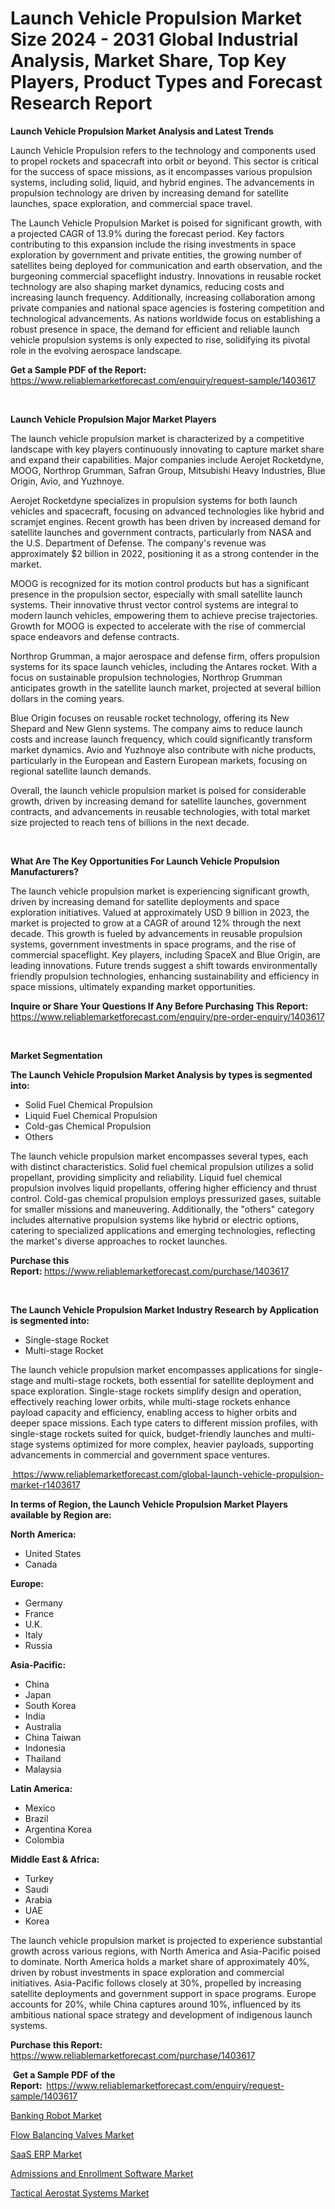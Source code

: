 <p><h1>Launch Vehicle Propulsion Market Size 2024 - 2031 Global Industrial Analysis, Market Share, Top Key Players, Product Types and Forecast Research Report</h1></p><p><strong>Launch Vehicle Propulsion Market Analysis and Latest Trends</strong></p>
<p><p>Launch Vehicle Propulsion refers to the technology and components used to propel rockets and spacecraft into orbit or beyond. This sector is critical for the success of space missions, as it encompasses various propulsion systems, including solid, liquid, and hybrid engines. The advancements in propulsion technology are driven by increasing demand for satellite launches, space exploration, and commercial space travel.</p><p>The Launch Vehicle Propulsion Market is poised for significant growth, with a projected CAGR of 13.9% during the forecast period. Key factors contributing to this expansion include the rising investments in space exploration by government and private entities, the growing number of satellites being deployed for communication and earth observation, and the burgeoning commercial spaceflight industry. Innovations in reusable rocket technology are also shaping market dynamics, reducing costs and increasing launch frequency. Additionally, increasing collaboration among private companies and national space agencies is fostering competition and technological advancements. As nations worldwide focus on establishing a robust presence in space, the demand for efficient and reliable launch vehicle propulsion systems is only expected to rise, solidifying its pivotal role in the evolving aerospace landscape.</p></p>
<p><strong>Get a Sample PDF of the Report:&nbsp;</strong> <a href="https://www.reliablemarketforecast.com/enquiry/request-sample/1403617?utm_campaign=1577&utm_medium=2&utm_source=Github&utm_content=ia&utm_term=23102024&utm_id=launch-vehicle-propulsion">https://www.reliablemarketforecast.com/enquiry/request-sample/1403617</a></p>
<p>&nbsp;</p>
<p><strong>Launch Vehicle Propulsion Major Market Players</strong></p>
<p><p>The launch vehicle propulsion market is characterized by a competitive landscape with key players continuously innovating to capture market share and expand their capabilities. Major companies include Aerojet Rocketdyne, MOOG, Northrop Grumman, Safran Group, Mitsubishi Heavy Industries, Blue Origin, Avio, and Yuzhnoye.</p><p>Aerojet Rocketdyne specializes in propulsion systems for both launch vehicles and spacecraft, focusing on advanced technologies like hybrid and scramjet engines. Recent growth has been driven by increased demand for satellite launches and government contracts, particularly from NASA and the U.S. Department of Defense. The company's revenue was approximately $2 billion in 2022, positioning it as a strong contender in the market.</p><p>MOOG is recognized for its motion control products but has a significant presence in the propulsion sector, especially with small satellite launch systems. Their innovative thrust vector control systems are integral to modern launch vehicles, empowering them to achieve precise trajectories. Growth for MOOG is expected to accelerate with the rise of commercial space endeavors and defense contracts.</p><p>Northrop Grumman, a major aerospace and defense firm, offers propulsion systems for its space launch vehicles, including the Antares rocket. With a focus on sustainable propulsion technologies, Northrop Grumman anticipates growth in the satellite launch market, projected at several billion dollars in the coming years.</p><p>Blue Origin focuses on reusable rocket technology, offering its New Shepard and New Glenn systems. The company aims to reduce launch costs and increase launch frequency, which could significantly transform market dynamics. Avio and Yuzhnoye also contribute with niche products, particularly in the European and Eastern European markets, focusing on regional satellite launch demands.</p><p>Overall, the launch vehicle propulsion market is poised for considerable growth, driven by increasing demand for satellite launches, government contracts, and advancements in reusable technologies, with total market size projected to reach tens of billions in the next decade.</p></p>
<p>&nbsp;</p>
<p><strong>What Are The Key Opportunities For Launch Vehicle Propulsion Manufacturers?</strong></p>
<p><p>The launch vehicle propulsion market is experiencing significant growth, driven by increasing demand for satellite deployments and space exploration initiatives. Valued at approximately USD 9 billion in 2023, the market is projected to grow at a CAGR of around 12% through the next decade. This growth is fueled by advancements in reusable propulsion systems, government investments in space programs, and the rise of commercial spaceflight. Key players, including SpaceX and Blue Origin, are leading innovations. Future trends suggest a shift towards environmentally friendly propulsion technologies, enhancing sustainability and efficiency in space missions, ultimately expanding market opportunities.</p></p>
<p><strong>Inquire or Share Your Questions If Any Before Purchasing This Report:</strong> <a href="https://www.reliablemarketforecast.com/enquiry/pre-order-enquiry/1403617?utm_campaign=1577&utm_medium=2&utm_source=Github&utm_content=ia&utm_term=23102024&utm_id=launch-vehicle-propulsion">https://www.reliablemarketforecast.com/enquiry/pre-order-enquiry/1403617</a></p>
<p>&nbsp;</p>
<p><strong>Market Segmentation</strong></p>
<p><strong>The Launch Vehicle Propulsion Market Analysis by types is segmented into:</strong></p>
<p><ul><li>Solid Fuel Chemical Propulsion</li><li>Liquid Fuel Chemical Propulsion</li><li>Cold-gas Chemical Propulsion</li><li>Others</li></ul></p>
<p><p>The launch vehicle propulsion market encompasses several types, each with distinct characteristics. Solid fuel chemical propulsion utilizes a solid propellant, providing simplicity and reliability. Liquid fuel chemical propulsion involves liquid propellants, offering higher efficiency and thrust control. Cold-gas chemical propulsion employs pressurized gases, suitable for smaller missions and maneuvering. Additionally, the "others" category includes alternative propulsion systems like hybrid or electric options, catering to specialized applications and emerging technologies, reflecting the market's diverse approaches to rocket launches.</p></p>
<p><strong>Purchase this Report:&nbsp;</strong><a href="https://www.reliablemarketforecast.com/purchase/1403617?utm_campaign=1577&utm_medium=2&utm_source=Github&utm_content=ia&utm_term=23102024&utm_id=launch-vehicle-propulsion">https://www.reliablemarketforecast.com/purchase/1403617</a></p>
<p>&nbsp;</p>
<p><strong>The Launch Vehicle Propulsion Market Industry Research by Application is segmented into:</strong></p>
<p><ul><li>Single-stage Rocket</li><li>Multi-stage Rocket</li></ul></p>
<p><p>The launch vehicle propulsion market encompasses applications for single-stage and multi-stage rockets, both essential for satellite deployment and space exploration. Single-stage rockets simplify design and operation, effectively reaching lower orbits, while multi-stage rockets enhance payload capacity and efficiency, enabling access to higher orbits and deeper space missions. Each type caters to different mission profiles, with single-stage rockets suited for quick, budget-friendly launches and multi-stage systems optimized for more complex, heavier payloads, supporting advancements in commercial and government space ventures.</p></p>
<p><a href="https://www.reliablemarketforecast.com/global-launch-vehicle-propulsion-market-r1403617?utm_campaign=1577&utm_medium=2&utm_source=Github&utm_content=ia&utm_term=23102024&utm_id=launch-vehicle-propulsion">&nbsp;https://www.reliablemarketforecast.com/global-launch-vehicle-propulsion-market-r1403617</a></p>
<p><strong>In terms of Region, the Launch Vehicle Propulsion Market Players available by Region are:</strong></p>
<p>
    <p> <strong> North America: </strong>
        <ul>
            <li>United States</li>
            <li>Canada</li>
        </ul>
        </p> 
    <p> <strong> Europe: </strong>
        <ul>
            <li>Germany</li>
            <li>France</li>
            <li>U.K.</li>
            <li>Italy</li>
            <li>Russia</li>
        </ul>
        </p> 
    <p> <strong> Asia-Pacific: </strong>
        <ul>
            <li>China</li>
            <li>Japan</li>
            <li>South Korea</li>
            <li>India</li>
            <li>Australia</li>
            <li>China Taiwan</li>
            <li>Indonesia</li>
            <li>Thailand</li>
            <li>Malaysia</li>
        </ul>
        </p> 
    <p> <strong> Latin America: </strong>
        <ul>
            <li>Mexico</li>
            <li>Brazil</li>
            <li>Argentina Korea</li>
            <li>Colombia</li>
        </ul>
        </p> 
    <p> <strong> Middle East & Africa: </strong>
        <ul>
            <li>Turkey</li>
            <li>Saudi</li>
            <li>Arabia</li>
            <li>UAE</li>
            <li>Korea</li>
        </ul>
    </p>
    </p>
<p><p>The launch vehicle propulsion market is projected to experience substantial growth across various regions, with North America and Asia-Pacific poised to dominate. North America holds a market share of approximately 40%, driven by robust investments in space exploration and commercial initiatives. Asia-Pacific follows closely at 30%, propelled by increasing satellite deployments and government support in space programs. Europe accounts for 20%, while China captures around 10%, influenced by its ambitious national space strategy and development of indigenous launch systems.</p></p>
<p><strong>Purchase this Report: </strong><a href="https://www.reliablemarketforecast.com/purchase/1403617?utm_campaign=1577&utm_medium=2&utm_source=Github&utm_content=ia&utm_term=23102024&utm_id=launch-vehicle-propulsion">https://www.reliablemarketforecast.com/purchase/1403617</a></p>
<p>&nbsp;<strong>Get a Sample PDF of the Report:&nbsp;&nbsp;</strong><a href="https://www.reliablemarketforecast.com/enquiry/request-sample/1403617?utm_campaign=1577&utm_medium=2&utm_source=Github&utm_content=ia&utm_term=23102024&utm_id=launch-vehicle-propulsion">https://www.reliablemarketforecast.com/enquiry/request-sample/1403617</a></p>
<p><strong></strong></p>
<p><p><a href="https://www.linkedin.com/pulse/banking-robot-market-forecasts-trends-impact-analysis-2024-gqejf?utm_campaign=1577&utm_medium=2&utm_source=Github&utm_content=ia&utm_term=23102024&utm_id=launch-vehicle-propulsion">Banking Robot Market</a></p><p><a href="https://issuu.com/reportprime-2/docs/flow-balancing-valves-market-size-2_ef40efb84cefc5?utm_campaign=1577&utm_medium=2&utm_source=Github&utm_content=ia&utm_term=23102024&utm_id=launch-vehicle-propulsion">Flow Balancing Valves Market</a></p><p><a href="https://www.linkedin.com/pulse/saas-erp-market-global-insights-sales-trends-2024-2031-entrepulse-smywf?utm_campaign=1577&utm_medium=2&utm_source=Github&utm_content=ia&utm_term=23102024&utm_id=launch-vehicle-propulsion">SaaS ERP Market</a></p><p><a href="https://www.linkedin.com/pulse/admissions-enrollment-software-market-global-insights-regional-yfxdf?utm_campaign=1577&utm_medium=2&utm_source=Github&utm_content=ia&utm_term=23102024&utm_id=launch-vehicle-propulsion">Admissions and Enrollment Software Market</a></p><p><a href="https://issuu.com/reportprime-2/docs/tactical-aerostat-systems-market-si_a83e822d2f80d0?utm_campaign=1577&utm_medium=2&utm_source=Github&utm_content=ia&utm_term=23102024&utm_id=launch-vehicle-propulsion">Tactical Aerostat Systems Market</a></p></p>
